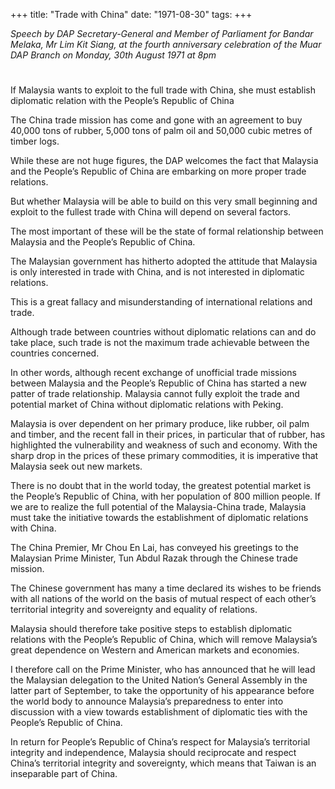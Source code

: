 +++ 
title: "Trade with China"
date: "1971-08-30"
tags:
+++

_Speech by DAP Secretary-General and Member of Parliament for Bandar Melaka, Mr Lim Kit Siang, at the fourth anniversary celebration of the Muar DAP Branch on Monday, 30th August 1971 at 8pm_
# 
If Malaysia wants to exploit to the full trade with China, she must establish diplomatic relation with the People’s Republic of China

The China trade mission has come and gone with an agreement to buy 40,000 tons of rubber, 5,000 tons of palm oil and 50,000 cubic metres of timber logs.

While these are not huge figures, the DAP welcomes the fact that Malaysia and the People’s Republic of China are embarking on more proper trade relations.</u>

But whether Malaysia will be able to build on this very small beginning and exploit to the fullest trade with China will depend on several factors.

The most important of these will be the state of formal relationship between Malaysia and the People’s Republic of China.

The Malaysian government has hitherto adopted the attitude that Malaysia is only interested in trade with China, and is not interested in diplomatic relations.

This is a great fallacy and misunderstanding of international relations and trade.

Although trade between countries without diplomatic relations can and do take place, such trade is not the maximum trade achievable between the countries concerned.

In other words, although recent exchange of unofficial trade missions between Malaysia and the People’s Republic of China has started a new patter of trade relationship. Malaysia cannot fully exploit the trade and potential market of China without diplomatic relations with Peking.

Malaysia is over dependent on her primary produce, like rubber, oil palm and timber, and the recent fall in their prices, in particular that of rubber, has highlighted the vulnerability and weakness of such and economy. With the sharp drop in the prices of these primary commodities, it is imperative that Malaysia seek out new markets.

There is no doubt that in the world today, the greatest potential market is the People’s Republic of China, with her population of 800 million people. If we are to realize the full potential of the Malaysia-China trade, Malaysia must take the initiative towards the establishment of diplomatic relations with China.

The China Premier, Mr Chou En Lai, has conveyed his greetings to the Malaysian Prime Minister, Tun Abdul Razak through the Chinese trade mission.

The Chinese government has many a time declared its wishes to be friends with all nations of the world on the basis of mutual respect of each other’s territorial integrity and sovereignty and equality of relations.

Malaysia should therefore take positive steps to establish diplomatic relations with the People’s Republic of China, which will remove Malaysia’s great dependence on Western and American markets and economies.

I therefore call on the Prime Minister, who has announced that he will lead the Malaysian delegation to the United Nation’s General Assembly in the latter part of September, to take the opportunity of his appearance before the world body to announce Malaysia’s preparedness to enter into discussion with a view towards establishment of diplomatic ties with the People’s Republic of China.

In return for People’s Republic of China’s respect for Malaysia’s territorial integrity and independence, Malaysia should reciprocate and respect China’s territorial integrity and sovereignty, which means that Taiwan is an inseparable part of China. 
 
